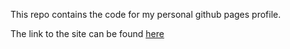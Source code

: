 This repo contains the code for my personal github pages profile. 

The link to the site can be found [here](https://levi-ivel.github.io)
